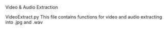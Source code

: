 Video & Audio Extraction

VideoExtract.py
This file contains functions for video and audio extracting into .jpg and .wav

